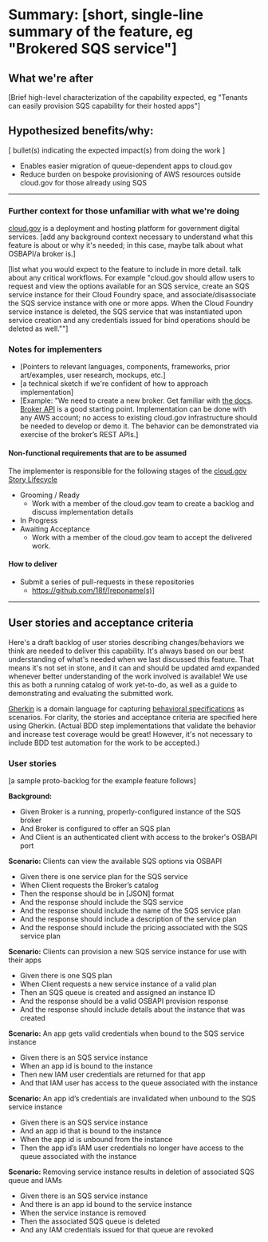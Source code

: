 # Summary: [short, single-line summary of the feature, eg "Brokered SQS service"]

## What we're after
[Brief high-level characterization of the capability expected, eg "Tenants can easily provision SQS capability for their hosted apps"]

## Hypothesized benefits/why:
[ bullet(s) indicating the expected impact(s) from doing the work ]
- Enables easier migration of queue-dependent apps to cloud.gov
- Reduce burden on bespoke provisioning of AWS resources outside cloud.gov for those already using SQS

---
 
### Further context for those unfamiliar with what we're doing

[cloud.gov](https://cloud.gov) is a deployment and hosting platform for government digital services. [add any background context necessary to understand what this feature is about or why it's needed; in this case, maybe talk about what OSBAPI/a broker is.]

[list what you would expect to the feature to include in more detail. talk about any critical workflows. For example "cloud.gov should allow users to request and view the options available for an SQS service, create an SQS service instance for their Cloud Foundry space, and associate/disassociate the SQS service instance with one or more apps. When the Cloud Foundry service instance is deleted, the SQS service that was instantiated upon service creation and any credentials issued for bind operations should be deleted as well.""]

### Notes for implementers

- [Pointers to relevant languages, components, frameworks, prior art/examples, user research, mockups, etc.]
- [a technical sketch if we're confident of how to approach implementation]
- [Example: "We need to create a new broker. Get familiar with [the docs](https://docs.cloudfoundry.org/services/overview.html). [Broker API](https://github.com/pivotal-cf/brokerapi) is a good starting point. Implementation can be done with any AWS account; no access to existing cloud.gov infrastructure should be needed to develop or demo it. The behavior can be demonstrated via exercise of the broker’s REST APIs.]

#### Non-functional requirements that are to be assumed
The implementer is responsible for the following stages of the [cloud.gov Story Lifecycle](https://github.com/18F/cg-product/blob/master/StoryLifecycle.md)
  - Grooming / Ready
      - Work with a member of the cloud.gov team to create a backlog and discuss implementation details
  - In Progress
  - Awaiting Acceptance
      - Work with a member of the cloud.gov team to accept the delivered work.

#### How to deliver
- Submit a series of pull-requests in these repositories
  - https://github.com/18f/[reponame(s)]

---

## User stories and acceptance criteria

Here's a draft backlog of user stories describing changes/behaviors we think are needed to deliver this capability. It's always based on our best understanding of what's needed when we last discussed this feature. That means it's not set in stone, and it can and should be updated amd expanded whenever better understanding of the work involved is available! We use this as both a running catalog of work yet-to-do, as well as a guide to demonstrating and evaluating the submitted work. 

[Gherkin](https://en.wikipedia.org/wiki/Cucumber_(software)#Gherkin_language) is a domain language for capturing [behavioral specifications](https://en.wikipedia.org/wiki/Behavior-driven_development#Behavioral_specifications) as scenarios. For clarity, the stories and acceptance criteria are specified here using Gherkin. (Actual BDD step implementations that validate the behavior and increase test coverage would be great! However, it's not necessary to include BDD test automation for the work to be accepted.)

### User stories

[a sample proto-backlog for the example feature follows]

**Background:**

- Given Broker is a running, properly-configured instance of the SQS broker
- And Broker is configured to offer an SQS plan
- And Client is an authenticated client with access to the broker's OSBAPI port

**Scenario:** Clients can view the available SQS options via OSBAPI

- Given there is one service plan for the SQS service
- When Client requests the Broker’s catalog
- Then the response should be in [JSON] format
- And the response should include the SQS service
- And the response should include the name of the SQS service plan
- And the response should include a description of the service plan
- And the response should include the pricing associated with the SQS service plan

**Scenario:** Clients can provision a new SQS service instance for use with their apps

- Given there is one SQS plan
- When Client requests a new service instance of a valid plan
- Then an SQS queue is created and assigned an instance ID
- And the response should be a valid OSBAPI provision response
- And the response should include details about the instance that was created

**Scenario:** An app gets valid credentials when bound to the SQS service instance

- Given there is an SQS service instance
- When an app id is bound to the instance
- Then new IAM user credentials are returned for that app
- And that IAM user has access to the queue associated with the instance

**Scenario:** An app id’s credentials are invalidated when unbound to the SQS service instance

- Given there is an SQS service instance
- And an app id that is bound to the instance
- When the app id is unbound from the instance
- Then the app id’s IAM user credentials no longer have access to the queue associated with the instance

**Scenario:** Removing service instance results in deletion of associated SQS queue and IAMs

- Given there is an SQS service instance
- And there is an app id bound to the service instance
- When the service instance is removed
- Then the associated SQS queue is deleted
- And any IAM credentials issued for that queue are revoked

